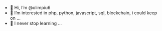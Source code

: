 - 👋 Hi, I’m @olimpiu6
- 👀 I’m interested in php, python, javascript, sql, blockchain, i could keep on ...
- 🌱 I never stop learning ...

<!---
olimpiu6/olimpiu6 is a ✨ special ✨ repository because its `README.md` (this file) appears on your GitHub profile.
You can click the Preview link to take a look at your changes.
--->
